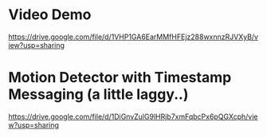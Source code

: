
# Video Demo
https://drive.google.com/file/d/1VHP1GA6EarMMfHFEjz288wxnnzRJVXyB/view?usp=sharing

# Motion Detector with Timestamp Messaging (a little laggy..)
https://drive.google.com/file/d/1DiGnvZulG9lHRjb7xmFqbcPx6pQGXcph/view?usp=sharing
